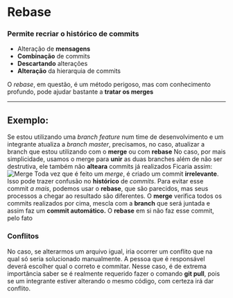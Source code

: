 # Rebase
### Permite recriar o histórico de commits
- Alteração de **mensagens**
- **Combinação** de commits
- **Descartando** alterações
- **Alteração** da hierarquia de commits

O *rebase*, em questão, é um método perigoso, mas com conhecimento profundo, pode ajudar bastante a **tratar os merges**

--- 
## Exemplo:
Se estou utilizando uma *branch feature* num time de desenvolvimento e um integrante atualiza a *branch master*, precisamos, no caso, atualizar a branch que estou utilizando com o **merge** ou com **rebase**
No caso, por mais simplicidade, usamos o merge para **unir** as duas branches além de não ser destrutiva, ele também não **alteara** commits já realizados
Ficaria assim:
![Merge](https://static.concrete.com.br/uploads/2017/08/image5-768x515.png)
Toda vez que é feito um *merge*, é criado um commit **irrelevante**. Isso pode trazer confusão no **histórico** de *commits*.
Para evitar esse commit *a mais*, podemos usar o **rebase**, que são parecidos, mas seus processos a chegar ao resultado são diferentes. 
O **merge** verifica todos os commits realizados por cima, mescla com a **branch** que será juntada e assim faz um **commit automático.** 
O **rebase** em si não faz esse commit, pelo fato 

### Conflitos
No caso, se alterarmos um arquivo igual, iria ocorrer um conflito que na qual só seria solucionado manualmente. A pessoa que é responsável deverá escolher qual o correto e commitar. 
Nesse caso, é de extrema importância saber se é realmente requerido fazer o comando **git pull**, pois se um integrante estiver alterando o mesmo código, com certeza irá dar conflito.

<!--stackedit_data:
eyJoaXN0b3J5IjpbMTAwNDEzNzI0NiwtMTA0NDE4MjI5MywzNz
Y3NTcyMDAsMTk3Mjk3NTkxMSwxNjU1NTA5MTcxXX0=
-->